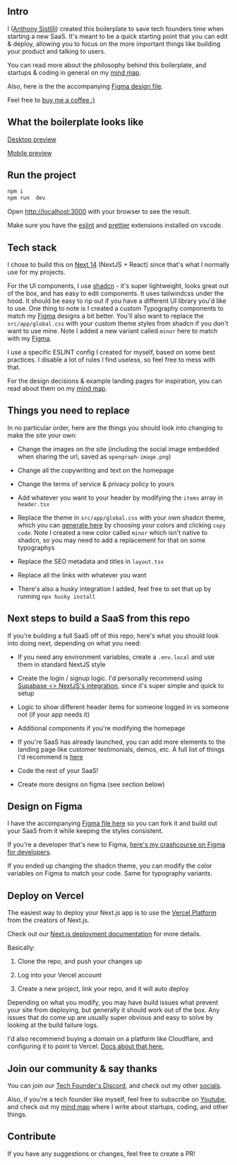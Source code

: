 ## Intro

I ([Anthony Sistilli](https://linktr.ee/anthonysistilli)) created this boilerplate to save tech founders time when starting a new SaaS. It's meant to be a quick starting point that you can edit & deploy, allowing you to focus on the more important things like building your product and talking to users.

You can read more about the philosophy behind this boilerplate, and startups & coding in general on my [mind map](https://map.sistilli.dev/public/coding/SaaS+Boilerplate).

Also, here is the the accompanying [Figma design file](https://www.figma.com/community/file/1366853311251031961).

Feel free to [buy me a coffee :)](https://buymeacoffee.com/anthonysistilli)

## What the boilerplate looks like

[Desktop preview](https://i.imgur.com/IO9p3DM.png)

[Mobile preview](https://i.imgur.com/X5OE8W7.png)

## Run the project

```bash
npm i
npm run  dev
```

Open [http://localhost:3000](http://localhost:3000) with your browser to see the result.

Make sure you have the [eslint](https://marketplace.visualstudio.com/items?itemName=dbaeumer.vscode-eslint) and [prettier](https://marketplace.visualstudio.com/items?itemName=esbenp.prettier-vscode) extensions installed on vscode.

## Tech stack

I chose to build this on [Next 14](https://nextjs.org/blog/next-14) (NextJS + React) since that's what I normally use for my projects.

For the UI components, I use [shadcn](https://ui.shadcn.com/) - it's super lightweight, looks great out of the box, and has easy to edit components. It uses tailwindcss under the hood. It should be easy to rip out if you have a different UI library you'd like to use. One thing to note is I created a custom Typography components to match my [Figma](https://www.figma.com/community/file/1366853311251031961) designs a bit better. You'll also want to replace the `src/app/global.css` with your custom theme styles from shadcn if you don't want to use mine. Note I added a new variant called `minor` here to match with my [Figma](https://www.figma.com/community/file/1366853311251031961).

I use a specific ESLINT config I created for myself, based on some best practices. I disable a lot of rules I find useless, so feel free to mess with that.

For the design decisions & example landing pages for inspiration, you can read about them on my [mind map](https://map.sistilli.dev/public/startups/concepts/SaaS+Landing+Page+Design+Standards).

## Things you need to replace

In no particular order, here are the things you should look into changing to make the site your own:

- Change the images on the site (including the social image embedded when sharing the url, saved as `opengraph-image.png`)

- Change all the copywriting and text on the homepage

- Change the terms of service & privacy policy to yours

- Add whatever you want to your header by modifying the `items` array in `header.tsx`

- Replace the theme in `src/app/global.css` with your own shadcn theme, which you can [generate here](https://ui.shadcn.com/themes) by choosing your colors and clicking `copy code`. Note I created a new color called `minor` which isn't native to shadcn, so you may need to add a replacement for that on some typographys

- Replace the SEO metadata and titles in `layout.tsx`

- Replace all the links with whatever you want
- There's also a husky integration I added, feel free to set that up by running `npx husky install`

## Next steps to build a SaaS from this repo

If you're building a full SaaS off of this repo, here's what you should look into doing next, depending on what you need:

- If you need any environment variables, create a `.env.local` and use them in standard NextJS style

- Create the login / signup logic. I'd personally recommend using [Supabase <> NextJS's integration](https://supabase.com/docs/guides/auth/quickstarts/nextjs), since it's super simple and quick to setup

- Logic to show different header items for someone logged in vs someone not (if your app needs it)

- Additional components if you're modifying the homepage

- If you're SaaS has already launched, you can add more elements to the landing page like customer testimonials, demos, etc. A full list of things I'd recommend is [here](https://map.sistilli.dev/public/startups/concepts/SaaS+Landing+Page+Design+Standards)

- Code the rest of your SaaS!
- Create more designs on figma (see section below)

## Design on Figma

I have the accompanying [Figma file here](https://www.figma.com/community/file/1366853311251031961) so you can fork it and build out your SaaS from it while keeping the styles consistent.

If you're a developer that's new to Figma, [here's my crashcourse on Figma for developers](https://www.youtube.com/watch?v=Vw_XmufXCCI).

If you ended up changing the shadcn theme, you can modify the color variables on Figma to match your code. Same for typography variants.

## Deploy on Vercel

The easiest way to deploy your Next.js app is to use the [Vercel Platform](https://vercel.com/new?utm_medium=default-template&filter=next.js&utm_source=create-next-app&utm_campaign=create-next-app-readme) from the creators of Next.js.

Check out our [Next.js deployment documentation](https://nextjs.org/docs/deployment) for more details.

Basically:

1. Clone the repo, and push your changes up

2. Log into your Vercel account

3. Create a new project, link your repo, and it will auto deploy

Depending on what you modify, you may have build issues what prevent your site from deploying, but generally it should work out of the box. Any issues that do come up are usually super obvious and easy to solve by looking at the build failure logs.

I'd also recommend buying a domain on a platform like Cloudflare, and configuring it to point to Vercel. [Docs about that here.](https://vercel.com/docs/integrations/external-platforms/cloudflare)

## Join our community & say thanks

You can join our [Tech Founder's Discord](https://discord.gg/JNc6uPUqUU), and check out my other [socials](https://linktr.ee/anthonysistilli).

Also, if you're a tech founder like myself, feel free to subscribe on [Youtube](https://www.youtube.com/@anthonysistilli), and check out my [mind map](https://map.sistilli.dev/public/coding/SaaS+Boilerplate) where I write about startups, coding, and other things.

## Contribute

If you have any suggestions or changes, feel free to create a PR!
